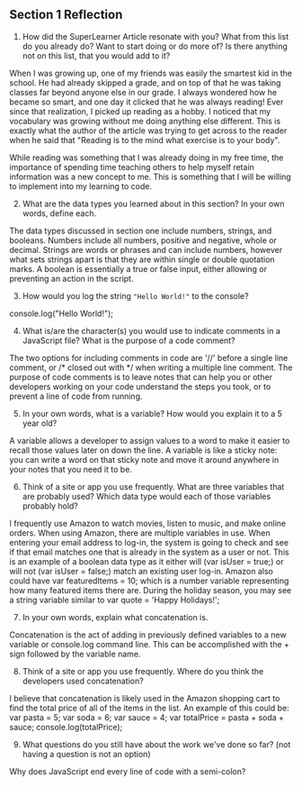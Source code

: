 ## Section 1 Reflection

1. How did the SuperLearner Article resonate with you? What from this list do you already do? Want to start doing or do more of? Is there anything not on this list, that you would add to it?

  When I was growing up, one of my friends was easily the smartest kid in the school. He had already skipped a grade, and on top of that he was taking classes far beyond anyone else in our grade. I always wondered how he became so smart, and one day it clicked that he was always reading! Ever since that realization, I picked up reading as a hobby. I noticed that my vocabulary was growing without me doing anything else different. This is exactly what the author of the article was trying to get across to the reader when he said that "Reading is to the mind what exercise is to your body".

  While reading was something that I was already doing in my free time, the importance of spending time teaching others to help myself retain information was a new concept to me. This is something that I will be willing to implement into my learning to code.

2. What are the data types you learned about in this section? In your own words, define each.

  The data types discussed in section one include numbers, strings, and booleans. Numbers include all numbers, positive and negative, whole or decimal. Strings are words or phrases and can include numbers, however what sets strings apart is that they are within single or double quotation marks. A boolean is essentially a true or false input, either allowing or preventing an action in the script.

3. How would you log the string `"Hello World!"` to the console?

  console.log("Hello World!");

4. What is/are the character(s) you would use to indicate comments in a JavaScript file? What is the purpose of a code comment?

  The two options for including comments in code are '//' before a single line comment, or /* closed out with */ when writing a multiple line comment. The purpose of code comments is to leave notes that can help you or other developers working on your code understand the steps you took, or to prevent a line of code from running.

5. In your own words, what is a variable? How would you explain it to a 5 year old?

  A variable allows a developer to assign values to a word to make it easier to recall those values later on down the line. A variable is like a sticky note: you can write a word on that sticky note and move it around anywhere in your notes that you need it to be.

6. Think of a site or app you use frequently. What are three variables that are probably used? Which data type would each of those variables probably hold?

  I frequently use Amazon to watch movies, listen to music, and make online orders. When using Amazon, there are multiple variables in use. When entering your email address to log-in, the system is going to check and see if that email matches one that is already in the system as a user or not. This is an example of a boolean data type as it either will (var isUser = true;) or will not (var isUser = false;) match an existing user log-in. Amazon also could have var featuredItems = 10; which is a number variable representing how many featured items there are. During the holiday season, you may see a string variable similar to var quote = 'Happy Holidays!';

7. In your own words, explain what concatenation is.

  Concatenation is the act of adding in previously defined variables to a new variable or console.log command line. This can be accomplished with the + sign followed by the variable name.

8. Think of a site or app you use frequently. Where do you think the developers used concatenation?

  I believe that concatenation is likely used in the Amazon shopping cart to find the total price of all of the items in the list. An example of this could be:
  var pasta = 5;
  var soda = 6;
  var sauce = 4;
  var totalPrice = pasta + soda + sauce;
  console.log(totalPrice);

9. What questions do you still have about the work we've done so far? (not having a question is not an option)

  Why does JavaScript end every line of code with a semi-colon?
